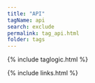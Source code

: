 ```yaml
---
title: "API"
tagName: api
search: exclude
permalink: tag_api.html
folder: tags
---
```

{% include taglogic.html %}

{% include links.html %}

